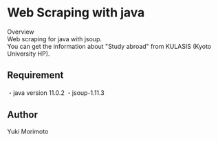 Web Scraping with java
====

Overview  
Web scraping for java with jsoup.  
You can get the information about "Study abroad" from KULASIS (Kyoto University HP).

## Requirement
・java version 11.0.2
・jsoup-1.11.3

## Author
Yuki Morimoto
